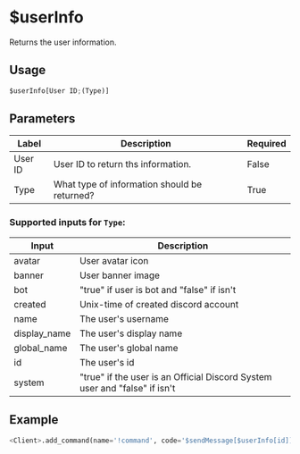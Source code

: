 # $userInfo
Returns the user information.

## Usage
```py
$userInfo[User ID;(Type)]
```

## Parameters
| Label | Description | Required |
| ----- | ----------- | -------- |
| User ID | User ID to return ths information. | False |
| Type | What type of information should be returned? | True |

### Supported inputs for `Type`:
| Input | Description |
| ----- | ----------- |
| avatar | User avatar icon |
| banner | User banner image |
| bot | "true" if user is bot and "false" if isn't |
| created | Unix-time of created discord account |
| name | The user's username |
| display_name | The user's display name |
| global_name | The user's global  name |
| id | The user's id |
| system | "true" if the user is an Official Discord System user and "false" if isn't |

## Example
```py
<Client>.add_command(name='!command', code='$sendMessage[$userInfo[id]]')
```
